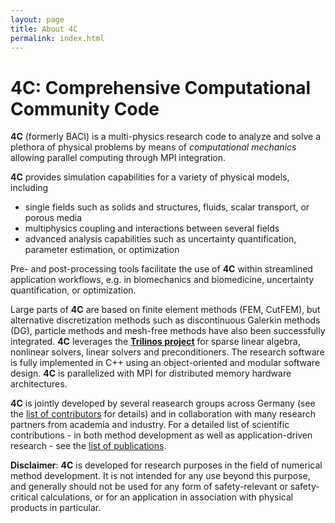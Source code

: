 ```yaml
---
layout: page
title: About 4C
permalink: index.html
---
```


# 4C: Comprehensive Computational Community Code

**4C** (formerly BACI) is a multi-physics research code to analyze and solve a plethora of physical problems by means of _computational mechanics_ allowing parallel computing through MPI integration.

**4C** provides simulation capabilities for a variety of physical models, including

- single fields such as solids and structures, fluids, scalar transport, or porous media
- multiphysics coupling and interactions between several fields
- advanced analysis capabilities such as uncertainty quantification, parameter estimation, or optimization

Pre- and post-processing tools facilitate the use of **4C** within streamlined application workflows, e.g. in biomechanics and biomedicine, uncertainty quantification, or optimization.

Large parts of **4C** are based on finite element methods (FEM, CutFEM),
but alternative discretization methods such as discontinuous Galerkin methods (DG),
particle methods and mesh-free methods have also been successfully integrated.
**4C** leverages the [**Trilinos project**](https://trilinos.github.io) for sparse linear algebra, nonlinear solvers, linear solvers and preconditioners.
The research software is fully implemented in C++
using an object-oriented and modular software design.
**4C** is parallelized with MPI for distributed memory hardware architectures.

**4C** is jointly developed by several reasearch groups across Germany (see the [list of contributors](contributors.html) for details)
and in collaboration with many research partners from academia and industry.
For a detailed list of scientific contributions - in both method development as well as application-driven research - see the [list of publications](publications.html).

**Disclaimer**: **4C** is developed for research purposes in the field of numerical method development. It is not intended for any use beyond this purpose, and generally should not be used for any form of safety-relevant or safety-critical calculations, or for an application in association with physical products in particular.
